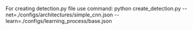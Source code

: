 For creating detection.py file use command:
    python create_detection.py --net=./configs/architectures/simple_cnn.json --learn=./configs/learning_process/base.json

